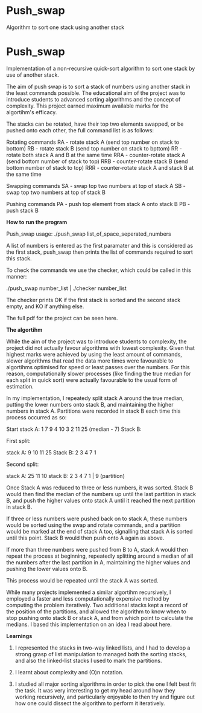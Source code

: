 # Push_swap
Algorithm to sort one stack using another stack

# Push_swap

Implementation of a non-recursive quick-sort algorithm to sort one stack by use of another stack.

The aim of push swap is to sort a stack of numbers using another stack in the least commands possible. The educational aim of the project was to introduce students to advanced sorting algorithms and the concept of complexity. This project earned maximum available marks for the algortihm's efficacy.

The stacks can be rotated, have their top two elements swapped, or be pushed onto each other, the full command list is as follows:

Rotating commands
RA - rotate stack A (send top number on stack to bottom)
RB - rotate stack B (send top number on stack to bpttom)
RR - rotate both stack A and B at the same time
RRA - counter-rotate stack A (send bottom number of stack to top)
RRB - counter-rotate stack B (send bottom number of stack to top)
RRR - counter-rotate stack A and stack B at the same time

Swapping commands
SA - swap top two numbers at top of stack A
SB - swap top two numbers at top of stack B

Pushing commands
PA - push top element from stack A onto stack B
PB - push stack B

<b>How to run the program</b>

Push_swap usage:
./push_swap list_of_space_seperated_numbers

A list of numbers is entered as the first paramater and this is considered as the first stack, push_swap then prints the list of commands required to sort this stack.

To check the commands we use the checker, which could be called in this manner:

./push_swap number_list | ./checker number_list

The checker prints OK if the first stack is sorted and the second stack empty, and KO if anything else.

The full pdf for the project can be seen here.

<b>The algortihm</b>

While the aim of the project was to introduce students to complexity, the project did not actually favour algorithms with lowest complexity. Given that highest marks were achieved by using the least amount of commands, slower algorithms that read the data more times were favourable to algortihms optimised for speed or least passes over the numbers. For this reason, computationally slower processes (like finding the true median for each split in quick sort) were actually favourable to the usual form of estimation.

In my implementation, I repeatedy split stack A around the true median, putting the lower numbers onto stack B, and maintaining the higher numbers in stack A. Partitions were recorded in stack B each time this process occurred as so: 

Start
stack A: 1 7 9 4 10 3 2 11 25      (median - 7)
Stack B:

First split:

stack A: 9 10 11 25 
Stack B: 2 3 4 7 1

Second split:

stack A: 25 11 10
stack B: 2 3 4 7 1 | 9
              (partition)

Once Stack A was reduced to three or less numbers, it was sorted. Stack B would then find the median of the numbers up until the last partition in stack B, and push the higher values onto stack A until it reached the next partition in stack B. 

If three or less numbers were pushed back on to stack A, these numbers would be sorted using the swap and rotate commands, and a partition would be marked at the end of stack A too, signalling that stack A is sorted until this point. Stack B would then push onto A again as above.

If more than three numbers were pushed from B to A, stack A would then repeat the process at beginning, repeatedly splitting around a median of all the numbers after the last partition in A, maintaining the higher values and pushing the lower values onto B.

This process would be repeated until the stack A was sorted.

While many projects implemented a similar algortihm recursively, I employed a faster and less computationally expensive method by computing the problem iteratively. Two additional stacks kept a record of the position of the partitions, and allowed the algorithm to know when to stop pushing onto stack B or stack A, and from which point to calculate the medians. I based this implementation on an idea I read about here.

<b>Learnings</b>

1. I represented the stacks in two-way linked lists, and I had to develop a strong grasp of list manipulation to managed both the sorting stacks, and also the linked-list stacks I used to mark the partitions.

2. I learnt about complexity and (O)n notation.

3. I studied all major sorting algorithms in order to pick the one I felt best fit the task. It was very interesting to get my head around how they working recursively, and particularly enjoyable to then try and figure out how one could dissect the algorithm to perform it iteratively.
